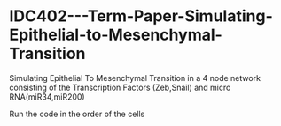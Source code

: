 # IDC402---Term-Paper-Simulating-Epithelial-to-Mesenchymal-Transition
Simulating Epithelial To Mesenchymal Transition in a 4 node network consisting of the Transcription Factors (Zeb,Snail) and micro RNA(miR34,miR200)

Run the code in the order of the cells
